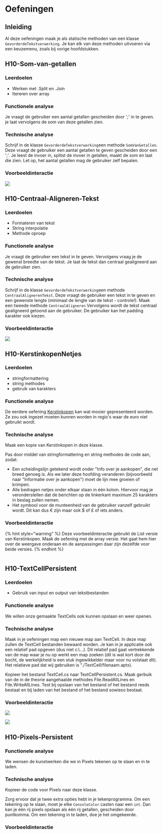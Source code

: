 # Oefeningen

## Inleiding

Al deze oefeningen maak je als statische methoden van een klasse `GevorderdeTekstverwerking`. Je kan elk van deze methoden uitvoeren via een keuzemenu, zoals bij vorige hoofdstukken.

## H10-Som-van-getallen

### Leerdoelen

* Werken met .Split en .Join
* Itereren over array

### Functionele analyse

Je vraagt de gebruiker een aantal getallen gescheiden door ';' in te geven. je laat vervolgens de som van deze getallen zien.

### Technische analyse

Schrijf in de klasse `GevorderdeTekstverwerking`een methode `SomVanGetallen`. Deze vraagt de gebruiker een aantal getallen te geven gescheiden door een ';'. Je leest de invoer in, splitst de invoer in getallen, maakt de som en laat die zien. Let op, het aantal getallen mag de gebruiker zelf bepalen.

### Voorbeeldinteractie

![](<../../.gitbook/assets/image (73).png>)

## H10-Centraal-Aligneren-Tekst

### Leerdoelen

* Formateren van tekst
* String interpolatie
* Methode oproep

### Functionele analyse

Je vraagt de gebruiker een tekst in te geven. Vervolgens vraag je de gewenst breedte van de tekst. Je laat de tekst dan centraal gealigneerd aan de gebruiker zien.

### Technische analyse

Schrijf in de klasse `GevorderdeTekstverwerking`een  methode `CentraalAlignerenTekst`. Deze vraagt de gebruiker een tekst in te geven en een gewenste lengte (minimaal de lengte van de tekst - controle!). Maak een tweede methode `CentraalAligneren` Vervolgens wordt de tekst centraal gealigneerd getoond aan de gebruiker. De gebruiker kan het padding karakter ook kiezen.

### Voorbeeldinteractie

![](<../../.gitbook/assets/image (70).png>)

## H10-KerstinkopenNetjes

### Leerdoelen

* stringformattering
* string methodes
* gebruik van karakters

### Functionele analyse

De eerdere oefening [Kerstinkopen](oefeningen.md#h10-kerstinkopenlistnetjes) kan wat mooier gepresenteerd worden. Ze zou ook ingezet moeten kunnen worden in regio's waar de euro niet gebruikt wordt.

### Technische analyse

Maak een kopie van Kerstinkopen in deze klasse.

Pas door middel van stringformattering en string methodes de code aan, zodat:

* Een scheidingslijn getekend wordt onder "Info over je aankopen", die net breed genoeg is. Als we later deze hoofding veranderen (bijvoorbeeld naar "Informatie over je aankopen") moet de lijn mee groeien of krimpen.
* Alle bedragen netjes onder elkaar staan in één kolom. Hiervoor mag je veronderstellen dat de berichten op de linkerkant maximum 25 karakters in beslag zullen nemen.
* Het symbool voor de munteenheid van de gebruiker vanzelf gebruikt wordt. Dit kan dus € zijn maar ook $ of £ of iets anders.

### Voorbeeldinteractie

{% hint style="warning" %}
Deze voorbeeldinteractie gebruikt de List versie van Kerstinkopen. Maak de oefening met de array versie. Het gaat hem hier over de weergave onderaan en de aanpassingen daar zijn dezelfde voor beide versies.
{% endhint %}

<figure><img src="../../.gitbook/assets/Screenshot from 2022-12-18 13-39-53.png" alt=""><figcaption></figcaption></figure>

## H10-TextCellPersistent

### Leerdoelen

* Gebruik van input en output van tekstbestanden

### Functionele analyse

We willen onze gemaakte TextCells ook kunnen opslaan en weer openen.&#x20;

### Technische analyse

Maak in je oefeningen map een nieuwe map aan TextCell. In deze map zullen de TextCell bestanden bewaard worden. Je kan in je applicatie ook een relatief pad opgeven (dus niet c:\\...). Dit relatief pad gaat vertrekkende van de map waar je nu op werkt een map zoeken (dit is wat kort door de bocht, de werkelijkheid is een stuk ingewikkelder maar voor nu volstaat dit). Het relatieve pad dat wij gebruiken is "./TextCell/filenaam.aptx).

Kopieer het bestand TextCell.cs naar TextCellPersistent.cs. Maak gerbuik van de in de theorie aangehaalde methodes File.ReadAllLines en File.WriteAllLines. Test bij opslaan van het bestand of het bestand reeds bestaat en bij laden van het bestand of het bestand sowieso bestaat.

### Voorbeeldinteractie

![](<../../.gitbook/assets/image (71) (2).png>)

![](<../../.gitbook/assets/image (69).png>)



## H10-Pixels-Persistent

### Functionele analyse

We wensen de kunstwerken die we in Pixels tekenen op te slaan en in te laden.

### Technische analyse

Kopieer de code voor Pixels naar deze klasse.

Zorg ervoor dat je twee extra opties hebt in je tekenprogramma. Om een tekening op te slaan, moet je elke `ConsoleColor` casten naar een `int`. Dan kan je één rij pixels opslaan als één rij getallen, gescheiden door puntkomma. Om een tekening in te laden, doe je het omgekeerde.

### Voorbeeldinteractie

<figure><img src="../../.gitbook/assets/Screenshot from 2022-12-18 13-54-57.png" alt=""><figcaption></figcaption></figure>
